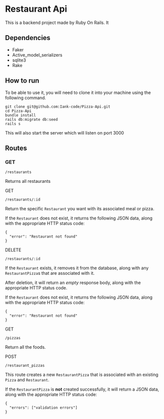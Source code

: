 # Restaurant Api

This is a backend project made by Ruby On Rails. It

<!-- * Ruby version -->

## Dependencies

- Faker
- Active_model_serializers
- sqlite3
- Rake

## How to run

To be able to use it, you will need to clone it into your machine using the following command.

    git clone git@github.com:Iank-code/Pizza-Api.git
    cd Pizza-Api
    bundle install
    rails db:migrate db:seed
    rails s

This will also start the server which will listen on port 3000

## Routes

### GET

    /restaurants

Returns all restaurants

GET

    /restaurants/:id

Return the specific `Restaurant` you want with its associated meal or pizza.

If the `Restaurant` does not exist, it returns the following JSON data, along with
the appropriate HTTP status code:

```
{
  "error": "Restaurant not found"
}
```

DELETE

```
/restaurants/:id
```

If the `Restaurant` exists, it removes it from the database, along with
any `RestaurantPizza`s that are associated with it.

After deletion, it will return an _empty_ response body, along with the
appropriate HTTP status code.

If the `Restaurant` does not exist, it returns the following JSON data, along with
the appropriate HTTP status code:

```
{
  "error": "Restaurant not found"
}
```

GET

    /pizzas

Return all the foods.

POST

    /restaurant_pizzas

This route creates a new `RestaurantPizza` that is associated with an
existing `Pizza` and `Restaurant`.

If the `RestaurantPizza` is **not** created successfully, it will return a
JSON data, along with the appropriate HTTP status code:

```
{
  "errors": ["validation errors"]
}
```